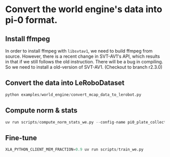 # Convert the world engine's data into pi-0 format.

## Install ffmpeg
In order to install ffmpeg with `libsvtav1`, we need to build ffmpeg from source. However, there is a recent change in SVT-AV1's API, which results in that if we still follows the old instruction. There will be a bug in compiling. So we need to install a old-version of SVT-AV1. (Checkout to branch r2.3.0)

## Convert the data into LeRoboDataset

```python
python examples/world_engine/convert_mcap_data_to_lerobot.py
```

## Compute norm & stats
```python
uv run scripts/compute_norm_stats_we.py --config-name pi0_plate_collect
```

## Fine-tune
```python
XLA_PYTHON_CLIENT_MEM_FRACTION=0.9 uv run scripts/train_we.py
```